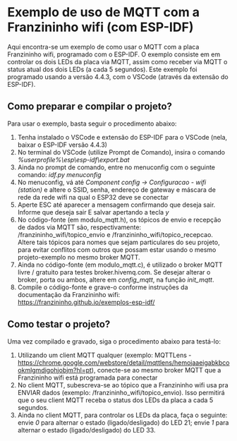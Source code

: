 # Exemplo de uso de MQTT com a Franzininho wifi (com ESP-IDF)

Aqui encontra-se um exemplo de como usar o MQTT com a placa Franzininho wifi, programado com o ESP-IDF. O exemplo consiste em em controlar os dois LEDs da placa via MQTT, assim como receber via MQTT o status atual dos dois LEDs (a cada 5 segundos).
Este exemplo foi programado usando a versão 4.4.3, com o VSCode (através da extensão do ESP-IDF).


## Como preparar e compilar o projeto?

Para usar o exemplo, basta seguir o procedimento abaixo:

1. Tenha instalado o VSCode e extensão do ESP-IDF para o VSCode (nela, baixar o ESP-IDF versão 4.4.3)
2. No terminal do VSCode (utilize Prompt de Comando), insira o comando *%userprofile%\esp\esp-idf\export.bat*
3. Ainda no prompt de comando, entre no menuconfig com o seguinte comando: *idf.py menuconfig*
4. No menuconfig, vá até *Component config → Configuracao - wifi (station)* e altere o SSID, senha, endereço de gateway e máscara de rede da rede wifi na qual o ESP32 deve se conectar
5. Aperte ESC até aparecer a mensagem confirmando que deseja sair. Informe que deseja sair E salvar apertando a tecla *y*
6. No código-fonte (em modulo_mqtt.h), os tópicos de envio e recepção de dados via MQTT são, respectivamente: /franzininho_wifi/topico_envio e /franzininho_wifi/topico_recepcao. Altere tais tópicos para nomes que sejam particulares do seu projeto, para evitar conflitos com outros que possam estar usando o mesmo projeto-exemplo no mesmo broker MQTT.
7. Ainda no código-fonte (em modulo_mqtt.c), é utilizado o broker MQTT livre / gratuito para testes broker.hivemq.com. Se desejar alterar o broker, porta ou ambos, altere em *config_mqtt*, na função *init_mqtt*.
8. Compile o código-fonte e grave-o conforme instruções da documentação da Franzininho wifi: https://franzininho.github.io/exemplos-esp-idf/


## Como testar o projeto?

Uma vez compilado e gravado, siga o procedimento abaixo para testá-lo:

1. Utilizando um client MQTT qualquer (exemplo: MQTTLens - https://chrome.google.com/webstore/detail/mqttlens/hemojaaeigabkbcookmlgmdigohjobjm?hl=pt), conecte-se ao mesmo broker MQTT que a Franzininho wifi está programada para conectar
2. No client MQTT, subescreva-se ao tópico que a Franzininho wifi usa pra ENVIAR dados (exemplo: /franzininho_wifi/topico_envio). Isso permitirá que o seu client MQTT receba o status dos LEDs da placa a cada 5 segundos.
3. Ainda no client MQTT, para controlar os LEDs da placa, faça o seguinte: envie *0* para alternar o estado (ligado/desligado) do LED 21; envie *1* para alternar o estado (ligado/desligado) do LED 33.